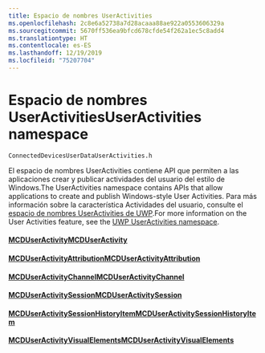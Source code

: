 ```yaml
---
title: Espacio de nombres UserActivities
ms.openlocfilehash: 2c8e6a52738a7d28acaaa88ae922a0553606329a
ms.sourcegitcommit: 5670ff536ea9bfcd678cfde54f262a1ec5c8add4
ms.translationtype: HT
ms.contentlocale: es-ES
ms.lasthandoff: 12/19/2019
ms.locfileid: "75207704"
---
```

# <a name="useractivities-namespace"></a><span data-ttu-id="63f23-102">Espacio de nombres UserActivities</span><span class="sxs-lookup"><span data-stu-id="63f23-102">UserActivities namespace</span></span>
```
ConnectedDevicesUserDataUserActivities.h
```

<span data-ttu-id="63f23-103">El espacio de nombres UserActivities contiene API que permiten a las aplicaciones crear y publicar actividades del usuario del estilo de Windows.</span><span class="sxs-lookup"><span data-stu-id="63f23-103">The UserActivities namespace contains APIs that allow applications to create and publish Windows-style User Activities.</span></span> <span data-ttu-id="63f23-104">Para más información sobre la característica Actividades del usuario, consulte el [espacio de nombres UserActivities de UWP](https://docs.microsoft.com/uwp/api/windows.applicationmodel.useractivities).</span><span class="sxs-lookup"><span data-stu-id="63f23-104">For more information on the User Activities feature, see the [UWP UserActivities namespace](https://docs.microsoft.com/uwp/api/windows.applicationmodel.useractivities).</span></span>

#### <a name="mcduseractivitymcduseractivitymd"></a>[<span data-ttu-id="63f23-105">MCDUserActivity</span><span class="sxs-lookup"><span data-stu-id="63f23-105">MCDUserActivity</span></span>](MCDUserActivity.md)
#### <a name="mcduseractivityattributionmcduseractivityattributionmd"></a>[<span data-ttu-id="63f23-106">MCDUserActivityAttribution</span><span class="sxs-lookup"><span data-stu-id="63f23-106">MCDUserActivityAttribution</span></span>](MCDUserActivityAttribution.md)
#### <a name="mcduseractivitychannelmcduseractivitychannelmd"></a>[<span data-ttu-id="63f23-107">MCDUserActivityChannel</span><span class="sxs-lookup"><span data-stu-id="63f23-107">MCDUserActivityChannel</span></span>](MCDUserActivityChannel.md)
#### <a name="mcduseractivitysessionmcduseractivitysessionmd"></a>[<span data-ttu-id="63f23-108">MCDUserActivitySession</span><span class="sxs-lookup"><span data-stu-id="63f23-108">MCDUserActivitySession</span></span>](MCDUserActivitySession.md)
#### <a name="mcduseractivitysessionhistoryitemmcduseractivitysessionhistoryitemmd"></a>[<span data-ttu-id="63f23-109">MCDUserActivitySessionHistoryItem</span><span class="sxs-lookup"><span data-stu-id="63f23-109">MCDUserActivitySessionHistoryItem</span></span>](MCDUserActivitySessionHistoryItem.md)
#### <a name="mcduseractivityvisualelementsmcduseractivityvisualelementsmd"></a>[<span data-ttu-id="63f23-110">MCDUserActivityVisualElements</span><span class="sxs-lookup"><span data-stu-id="63f23-110">MCDUserActivityVisualElements</span></span>](MCDUserActivityVisualElements.md)